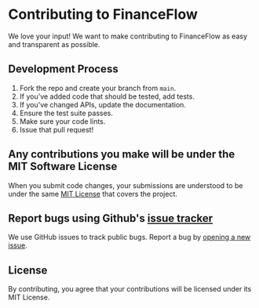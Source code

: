 # Contributing to FinanceFlow

We love your input! We want to make contributing to FinanceFlow as easy and transparent as possible.

## Development Process

1. Fork the repo and create your branch from `main`.
2. If you've added code that should be tested, add tests.
3. If you've changed APIs, update the documentation.
4. Ensure the test suite passes.
5. Make sure your code lints.
6. Issue that pull request!

## Any contributions you make will be under the MIT Software License

When you submit code changes, your submissions are understood to be under the same [MIT License](LICENSE) that covers the project.

## Report bugs using Github's [issue tracker](https://github.com/yourusername/financeflow/issues)

We use GitHub issues to track public bugs. Report a bug by [opening a new issue](https://github.com/yourusername/financeflow/issues/new).

## License

By contributing, you agree that your contributions will be licensed under its MIT License.
